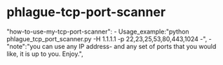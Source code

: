 # phlague-tcp-port-scanner
"how-to-use-my-tcp-port-scanner":  - Usage_example:"python phlague_tcp_port_scanner.py -H 1.1.1.1 -p 22,23,25,53,80,443,1024 -",  - "note":"you can use any IP address- and any set of ports that you would like, it is up to you. Enjoy.",
